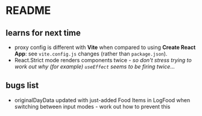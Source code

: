 # README

## learns for next time     
- proxy config is different with **Vite** when compared to using **Create React App**: see `vite.config.js` changes (rather than `package.json`).       
- React.Strict mode renders components twice - _so don't stress trying to work out why (for example) `useEffect` seems to be firing twice_...   

## bugs list
- originalDayData updated with just-added Food Items in LogFood when switching between input modes - work out how to prevent this
